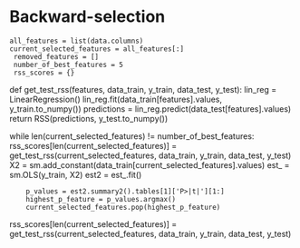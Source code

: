 # Backward-selection    
    all_features = list(data.columns)
    current_selected_features = all_features[:]
     removed_features = []
     number_of_best_features = 5
     rss_scores = {}

def get_test_rss(features, data_train, y_train, data_test, y_test):
    	lin_reg = LinearRegression()
    	lin_reg.fit(data_train[features].values, y_train.to_numpy())
    	predictions = lin_reg.predict(data_test[features].values) 
    	return RSS(predictions, y_test.to_numpy())
    
while len(current_selected_features) != number_of_best_features:
    	rss_scores[len(current_selected_features)] = get_test_rss(current_selected_features, data_train, y_train, data_test, y_test)
   		 X2 = sm.add_constant(data_train[current_selected_features].values)
    	est_ = sm.OLS(y_train, X2)
    	est2 = est_.fit()
   
    	p_values = est2.summary2().tables[1]['P>|t|'][1:]
    	highest_p_feature = p_values.argmax()
    	current_selected_features.pop(highest_p_feature)
    
rss_scores[len(current_selected_features)] = get_test_rss(current_selected_features, data_train, y_train, data_test, y_test)
